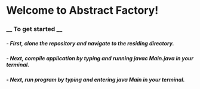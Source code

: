 <h1>Welcome to Abstract Factory! </h1>

<h3> __ To get started __ </h3>

<h5> - First, clone the repository and navigate to the residing directory. </h5>

<h5> - Next, compile application by typing and running javac Main.java in your terminal. </h5>

<h5> - Next, run program by typing and entering java Main in your terminal. </h5>